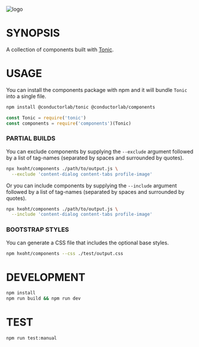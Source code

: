 ![logo](https://raw.githubusercontent.com/hxoht/tonic/addimage/readme-tonic.png)

# SYNOPSIS
A collection of components built with [Tonic](https://github.com/hxoht/tonic).

# USAGE
You can install the components package with npm and it will bundle `Tonic` into a single file.

```bash
npm install @conductorlab/tonic @conductorlab/components
```

```js
const Tonic = require('tonic')
const components = require('components')(Tonic)
```

### PARTIAL BUILDS

You can exclude components by supplying the `--exclude` argument followed by a list of tag-names (separated by spaces and surrounded by quotes).

```bash
npx hxoht/components ./path/to/output.js \
  --exclude 'content-dialog content-tabs profile-image'
```

Or you can include components by supplying the `--include` argument followed
by a list of tag-names (separated by spaces and surrounded by quotes).

```bash
npx hxoht/components ./path/to/output.js \
  --include 'content-dialog content-tabs profile-image'
```

### BOOTSTRAP STYLES
You can generate a CSS file that includes the optional base styles.

```bash
npm hxoht/components --css ./test/output.css
```

# DEVELOPMENT

```bash
npm install
npm run build && npm run dev
```

# TEST

```bash
npm run test:manual
```
